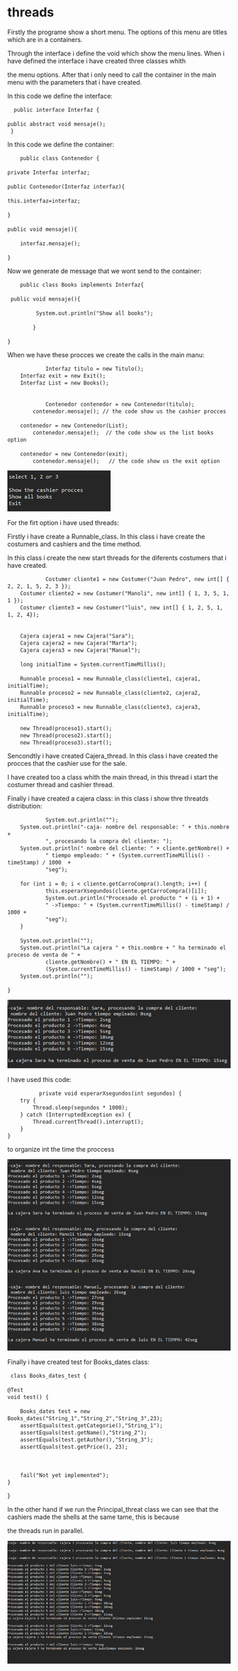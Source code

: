 # threads


Firstly the programe show a short menu. The options of this menu are titles which are in a containers. 

Through the interface i define the void which show the menu lines. When i have defined the interface i have created three classes whith 

the menu options. After that i only need to call the container in the main menu with the parameters that i have created.


In this code we define the interface:



      public interface Interfaz {

	public abstract void mensaje();
     }




In this code we define the container:



        public class Contenedor {

	private Interfaz interfaz;
	 
	public Contenedor(Interfaz interfaz){
	 
	this.interfaz=interfaz;
	 
	}
	 
	public void mensaje(){
	 
		interfaz.mensaje();
	 
	}



Now we generate de message that we wont send to the container:




        public class Books implements Interfaz{

	 public void mensaje(){
			 
			 System.out.println("Show all books");

			}

	}


When we have these procces we create the calls in the main manu: 



                Interfaz titulo = new Titulo();
		Interfaz exit = new Exit();
		Interfaz List = new Books();
		
		
                Contenedor contenedor = new Contenedor(titulo); 
	        contenedor.mensaje(); // the code show us the cashier procces
			
		contenedor = new Contenedor(List);
	        contenedor.mensaje();  // the code show us the list books option
		    
		contenedor = new Contenedor(exit);
	        contenedor.mensaje();   // the code show us the exit option
 





![](pictures/Captura.PNG)





For the firt option i have used threads:

Firstly i have create a Runnable_class. In this class i have create the costumers and cashiers and the time method.

In this class i create the new start threads for the diferents costumers that i have created.


                Costumer cliente1 = new Costumer("Juan Pedro", new int[] { 2, 2, 1, 5, 2, 3 });
		Costumer cliente2 = new Costumer("Manoli", new int[] { 1, 3, 5, 1, 1 });
		Costumer cliente3 = new Costumer("luis", new int[] { 1, 2, 5, 1, 1, 2, 4});

		
		Cajera cajera1 = new Cajera("Sara");
		Cajera cajera2 = new Cajera("Marta");
		Cajera cajera3 = new Cajera("Manuel");
		
		long initialTime = System.currentTimeMillis();
		
		Runnable proceso1 = new Runnable_class(cliente1, cajera1, initialTime);
		Runnable proceso2 = new Runnable_class(cliente2, cajera2, initialTime);
		Runnable proceso3 = new Runnable_class(cliente3, cajera3, initialTime);

		new Thread(proceso1).start();
		new Thread(proceso2).start();
		new Thread(proceso3).start();




Sencondtly i have created Cajera_thread. In this class i have created the procces that the cashier use for the sale.

I have created too a class whith the main thread, in this thread i start the costumer thread and cashier thread.

Finally i have created a cajera class: in this class i show thre threatds distribution:



                System.out.println("");
		System.out.println("-caja- nombre del responsable: " + this.nombre + 
				", procesando la compra del cliente: ");
		System.out.println(" nombre del cliente: " + cliente.getNombre() + 
				" tiempo empleado: " + (System.currentTimeMillis() - timeStamp) / 1000	+
				"seg");

		for (int i = 0; i < cliente.getCarroCompra().length; i++) { 
				this.esperarXsegundos(cliente.getCarroCompra()[i]); 
				System.out.println("Procesado el producto " + (i + 1) +  
				" ->Tiempo: " + (System.currentTimeMillis() - timeStamp) / 1000 + 
				"seg");
		}

		System.out.println("");
		System.out.println("La cajera " + this.nombre + " ha terminado el proceso de venta de " + 
				cliente.getNombre() + " EN EL TIEMPO: " + 
				(System.currentTimeMillis() - timeStamp) / 1000 + "seg");
		System.out.println("");

	}
	
	
	
	
	
	
	
	
![](pictures/Captura2.PNG)

	
	
	

I have used this code:

              private void esperarXsegundos(int segundos) {
		try {
			Thread.sleep(segundos * 1000);
		} catch (InterruptedException ex) {
			Thread.currentThread().interrupt();
		}
	}

to organize int the time the proccess 




![](pictures/Captura3.PNG)



 
 
 
 Finally i have created test for Books_dates class:
 
 
     class Books_dates_test {

	@Test
	void test() {
		
		Books_dates test = new Books_dates("String_1","String_2","String_3",23);
		assertEquals(test.getCategorie(),"String_1");
		assertEquals(test.getName(),"String_2");
		assertEquals(test.getAuthor(),"String_3");
		assertEquals(test.getPrice(), 23);
		
		
		
		fail("Not yet implemented");
	}

}
 
 
 In the other hand if we run the Principal_threat class we can see that the cashiers  made the shells at the same tame, this is because 
 
 the threads run in parallel.
 
 
 
 
 ![](pictures/Captura5.PNG)

 
 
 
 
 
 
 
 
 
 
 
 
 
 
 
 
